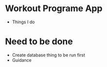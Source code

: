 # Workout Programe App

- Things I do

# Need to be done

- Create database thing to be run first
- Guidance